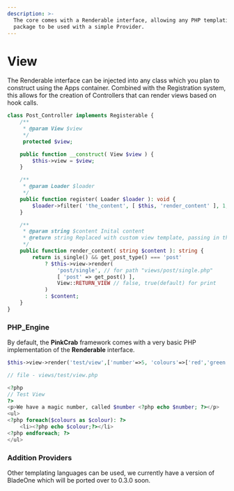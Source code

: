 ```yaml
---
description: >-
  The core comes with a Renderable interface, allowing any PHP templating
  package to be used with a simple Provider.
---
```


# View

The Renderable interface can be injected into any class which you plan to construct using the Apps container. Combined with the Registration system, this allows for the creation of Controllers that can render views based on hook calls.

```php
class Post_Controller implements Registerable {
	/**
	 * @param View $view
	 */
	 protected $view;

	public function __construct( View $view ) {
		$this->view = $view;
	}

	/**
	 * @param Loader $loader
	 */
	public function register( Loader $loader ): void {
		$loader->filter( 'the_content', [ $this, 'render_content' ], 1, 20 );
	}

	/**
	 * @param string $content Inital content
	 * @return string Replaced with custom view template, passing in the post
	 */
	public function render_content( string $content ): string {
		return is_single() && get_post_type() === 'post'
			? $this->view->render( 
				'post/single', // for path "views/post/single.php"
				[ 'post' => get_post() ], 
				View::RETURN_VIEW // false, true(default) for print  
			)
			: $content;
	}
}
```

### PHP\_Engine

By default, the **PinkCrab** framework comes with a very basic PHP implementation of the **Renderable** interface.

```php
$this->view->render('test/view',['number'=>5, 'colours'=>['red','green','blue']);

// file - views/test/view.php

<?php
// Test View
?>
<p>We have a magic number, called $number <?php echo $number; ?></p>
<ul>
<?php foreach($colours as $colour): ?>
    <li><?php echo $colour;?></li>
<?php endforeach; ?>
</ul>
```

### Addition Providers

Other templating languages can be used, we currently have a version of BladeOne which will be ported over to 0.3.0 soon.

